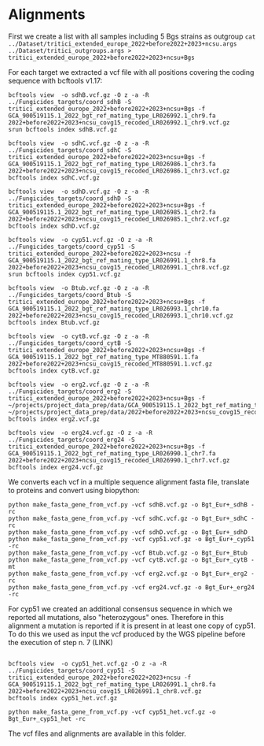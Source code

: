 # Alignments

First we create a list with all samples including 5 Bgs strains as outgroup
`
cat ../Dataset/tritici_extended_europe_2022+before2022+2023+ncsu.args ../Dataset/tritici_outgroups.args > tritici_extended_europe_2022+before2022+2023+ncsu+Bgs
`

For each target we extracted a vcf file with all positions covering the coding sequence with bcftools v1.17:

```
bcftools view  -o sdhB.vcf.gz -O z -a -R ../Fungicides_targets/coord_sdhB -S tritici_extended_europe_2022+before2022+2023+ncsu+Bgs -f GCA_900519115.1_2022_bgt_ref_mating_type_LR026992.1_chr9.fa 2022+before2022+2023+ncsu_covg15_recoded_LR026992.1_chr9.vcf.gz 
srun bcftools index sdhB.vcf.gz

bcftools view  -o sdhC.vcf.gz -O z -a -R ../Fungicides_targets/coord_sdhC -S tritici_extended_europe_2022+before2022+2023+ncsu+Bgs -f GCA_900519115.1_2022_bgt_ref_mating_type_LR026986.1_chr3.fa 2022+before2022+2023+ncsu_covg15_recoded_LR026986.1_chr3.vcf.gz
bcftools index sdhC.vcf.gz

bcftools view  -o sdhD.vcf.gz -O z -a -R ../Fungicides_targets/coord_sdhD -S tritici_extended_europe_2022+before2022+2023+ncsu+Bgs -f GCA_900519115.1_2022_bgt_ref_mating_type_LR026985.1_chr2.fa 2022+before2022+2023+ncsu_covg15_recoded_LR026985.1_chr2.vcf.gz
bcftools index sdhD.vcf.gz

bcftools view  -o cyp51.vcf.gz -O z -a -R ../Fungicides_targets/coord_cyp51 -S tritici_extended_europe_2022+before2022+2023+ncsu -f GCA_900519115.1_2022_bgt_ref_mating_type_LR026991.1_chr8.fa 2022+before2022+2023+ncsu_covg15_recoded_LR026991.1_chr8.vcf.gz
srun bcftools index cyp51.vcf.gz

bcftools view  -o Btub.vcf.gz -O z -a -R ../Fungicides_targets/coord_Btub -S tritici_extended_europe_2022+before2022+2023+ncsu+Bgs -f GCA_900519115.1_2022_bgt_ref_mating_type_LR026993.1_chr10.fa 2022+before2022+2023+ncsu_covg15_recoded_LR026993.1_chr10.vcf.gz
bcftools index Btub.vcf.gz

bcftools view  -o cytB.vcf.gz -O z -a -R ../Fungicides_targets/coord_cytB -S tritici_extended_europe_2022+before2022+2023+ncsu+Bgs -f GCA_900519115.1_2022_bgt_ref_mating_type_MT880591.1.fa 2022+before2022+2023+ncsu_covg15_recoded_MT880591.1.vcf.gz
bcftools index cytB.vcf.gz

bcftools view  -o erg2.vcf.gz -O z -a -R ../Fungicides_targets/coord_erg2 -S tritici_extended_europe_2022+before2022+2023+ncsu+Bgs -f ~/projects/project_data_prep/data/GCA_900519115.1_2022_bgt_ref_mating_type_LR026988.1_chr5.fa ~/projects/project_data_prep/data/2022+before2022+2023+ncsu_covg15_recoded_LR026988.1_chr5.vcf.gz
bcftools index erg2.vcf.gz

bcftools view  -o erg24.vcf.gz -O z -a -R ../Fungicides_targets/coord_erg24 -S tritici_extended_europe_2022+before2022+2023+ncsu+Bgs -f GCA_900519115.1_2022_bgt_ref_mating_type_LR026990.1_chr7.fa 2022+before2022+2023+ncsu_covg15_recoded_LR026990.1_chr7.vcf.gz
bcftools index erg24.vcf.gz

```
We converts each vcf in a multiple sequence alignment fasta file, translate to proteins and convert using biopython:

```
python make_fasta_gene_from_vcf.py -vcf sdhB.vcf.gz -o Bgt_Eur+_sdhB -rc
python make_fasta_gene_from_vcf.py -vcf sdhC.vcf.gz -o Bgt_Eur+_sdhC -rc
python make_fasta_gene_from_vcf.py -vcf sdhD.vcf.gz -o Bgt_Eur+_sdhD
python make_fasta_gene_from_vcf.py -vcf cyp51.vcf.gz -o Bgt_Eur+_cyp51 -rc
python make_fasta_gene_from_vcf.py -vcf Btub.vcf.gz -o Bgt_Eur+_Btub
python make_fasta_gene_from_vcf.py -vcf cytB.vcf.gz -o Bgt_Eur+_cytB -mt
python make_fasta_gene_from_vcf.py -vcf erg2.vcf.gz -o Bgt_Eur+_erg2 -rc
python make_fasta_gene_from_vcf.py -vcf erg24.vcf.gz -o Bgt_Eur+_erg24 -rc

```

For cyp51 we created an additional consensus sequence in which we reported all mutations, also "heterozygous" ones. Therefore in this alignment a mutation is reported if it is present in at least one copy of cyp51. To do this we used as input the vcf produced by the WGS pipeline before the execution of step n. 7 (LINK)

```

bcftools view  -o cyp51_het.vcf.gz -O z -a -R ../Fungicides_targets/coord_cyp51 -S tritici_extended_europe_2022+before2022+2023+ncsu -f GCA_900519115.1_2022_bgt_ref_mating_type_LR026991.1_chr8.fa 2022+before2022+2023+ncsu_covg15_LR026991.1_chr8.vcf.gz
bcftools index cyp51_het.vcf.gz

python make_fasta_gene_from_vcf.py -vcf cyp51_het.vcf.gz -o Bgt_Eur+_cyp51_het -rc

```

The vcf files and alignments are available in this folder.
